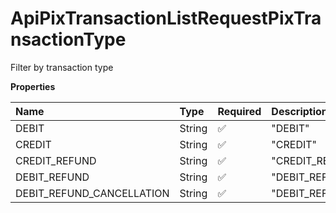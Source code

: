 # ApiPixTransactionListRequestPixTransactionType

Filter by transaction type

**Properties**

| Name                      | Type   | Required | Description                 |
| :------------------------ | :----- | :------- | :-------------------------- |
| DEBIT                     | String | ✅       | "DEBIT"                     |
| CREDIT                    | String | ✅       | "CREDIT"                    |
| CREDIT_REFUND             | String | ✅       | "CREDIT_REFUND"             |
| DEBIT_REFUND              | String | ✅       | "DEBIT_REFUND"              |
| DEBIT_REFUND_CANCELLATION | String | ✅       | "DEBIT_REFUND_CANCELLATION" |

<!-- This file was generated by liblab | https://liblab.com/ -->
